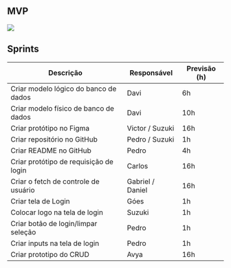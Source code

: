 ## MVP

<img src="./mvp-sprint-1.gif">
    
## Sprints

| Descrição | Responsável | Previsão (h) |
|-----------|-------------|--------------|
| Criar modelo lógico do banco de dados | Davi | 6h |
| Criar modelo físico de banco de dados | Davi | 10h |
| Criar protótipo no Figma | Victor / Suzuki | 16h |
| Criar repositório no GitHub | Pedro / Suzuki | 1h |
| Criar README no GitHub | Pedro | 4h |
| Criar protótipo de requisição de login | Carlos | 16h |
| Criar o fetch de controle de usuário | Gabriel / Daniel | 16h |
| Criar tela de Login | Góes | 1h |
| Colocar logo na tela de login | Suzuki | 1h |
| Criar botão de login/limpar seleção | Pedro | 1h |
| Criar inputs na tela de login | Pedro | 1h |
| Criar prototipo do CRUD | Avya | 16h |